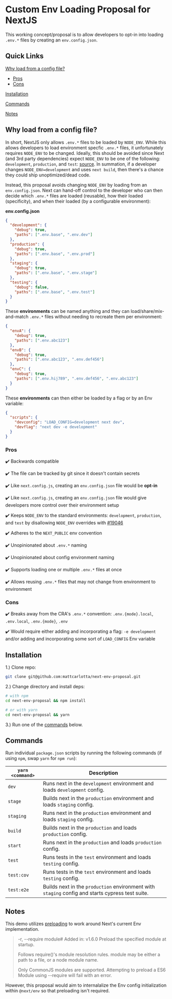 # Custom Env Loading Proposal for NextJS

This working concept/proposal is to allow developers to opt-in into loading `.env.*` files by creating an `env.config.json`.

## Quick Links

[Why load from a config file?](#why-load-from-a-config-file)

- [Pros](#pros)
- [Cons](#cons)

[Installation](#installation)

[Commands](#commands)

[Notes](#notes)

## Why load from a config file?

In short, NextJS only allows `.env.*` files to be loaded by `NODE_ENV`. While this allows developers to load environment specfic `.env.*` files, it unfortunately requires `NODE_ENV` to be changed. Ideally, this should be avoided since Next (and 3rd party dependencies) expect `NODE_ENV` to be one of the following: `development`, `production`, and `test`: [source](https://nextjs.org/docs/messages/non-standard-node-env). In summation, if a developer changes `NODE_ENV=development` and uses `next build`, then there's a chance they could ship unoptimized/dead code.

Instead, this proposal avoids changing `NODE_ENV` by loading from an `env.config.json`. Next can hand-off control to the developer who can then decide which `.env.*` files are loaded (reusable), how their loaded (specificity), and when their loaded (by a configurable environment):

**env.config.json**

```json
{
  "development": {
    "debug": true,
    "paths": [".env.base", ".env.dev"]
  },
  "production": {
    "debug": true,
    "paths": [".env.base", ".env.prod"]
  },
  "staging": {
    "debug": true,
    "paths": [".env.base", ".env.stage"]
  },
  "testing": {
    "debug": false,
    "paths": [".env.base", ".env.test"]
  }
}
```

These **environments** can be named anything and they can load/share/mix-and-match `.env.*` files without needing to recreate them per environment:

```json
{
  "envA": {
    "debug": true,
    "paths": [".env.abc123"]
  },
  "envB": {
    "debug": true,
    "paths": [".env.abc123", ".env.def456"]
  },
  "envC": {
    "debug": true,
    "paths": [".env.hij789", ".env.def456", ".env.abc123"]
  }
}
```

These **environments** can then either be loaded by a flag or by an Env variable:

```json
{
  "scripts": {
    "devconfig": "LOAD_CONFIG=development next dev",
    "devflag": "next dev -e development"
  }
}
```

### Pros

✔️ Backwards compatible

✔️ The file can be tracked by git since it doesn't contain secrets

✔️ Like `next.config.js`, creating an `env.config.json` file would be **opt-in**

✔️ Like `next.config.js`, creating an `env.config.json` file would give developers more control over their environment setup

✔️ Keeps `NODE_ENV` to the standard environments: `development`, `production`, and `test` by disallowing `NODE_ENV` overrides with [#19046](https://github.com/vercel/next.js/issues/19046)

✔️ Adheres to the `NEXT_PUBLIC` env convention

✔️ Unopinionated about `.env.*` naming

✔️ Unopinionated about config environment naming

✔️ Supports loading one or multiple `.env.*` files at once

✔️ Allows reusing `.env.*` files that may not change from environment to environment

### Cons

✔️ Breaks away from the CRA's `.env.*` convention: `.env.{mode}.local`, `.env.local`, `.env.{mode}`, `.env`

✔️ Would require either adding and incorporating a flag: `-e development` and/or adding and incorporating some sort of `LOAD_CONFIG` Env variable

## Installation

1.) Clone repo:

```bash
git clone git@github.com:mattcarlotta/next-env-proposal.git
```

2.) Change directory and install deps:

```bash
# with npm
cd next-env-proposal && npm install

# or with yarn
cd next-env-proposal && yarn
```

3.) Run one of the [commands](#commands) below.

## Commands

Run individual `package.json` scripts by running the following commands (if using `npm`, swap `yarn` for `npm run`):

| `yarn <command>` | Description                                                                                      |
| ---------------- | ------------------------------------------------------------------------------------------------ |
| `dev`            | Runs next in the `development` environment and loads `development` config.                       |
| `stage`          | Builds next in the `production` environment and loads `staging` config.                          |
| `staging`        | Runs next in the `production` environment and loads `staging` config.                            |
| `build`          | Builds next in the `production` and loads `production` config.                                   |
| `start`          | Runs next in the `production` and loads `production` config.                                     |
| `test`           | Runs tests in the `test` environment and loads `testing` config.                                 |
| `test:cov`       | Runs tests in the `test` environment and loads `testing` config.                                 |
| `test:e2e`       | Builds next in the `production` environment with `staging` config and starts cypress test suite. |

## Notes

This demo utilizes [preloading](https://nodejs.org/api/cli.html#cli_r_require_module) to work around Next's current Env implementation.

> -r, --require module#
> Added in: v1.6.0
> Preload the specified module at startup.
>
> Follows require()'s module resolution rules. module may be either a path to a file, or a node module name.
>
> Only CommonJS modules are supported. Attempting to preload a ES6 Module using --require will fail with an error.

However, this proposal would aim to internalalize the Env config initialization within `@next/env` so that preloading isn't required.
